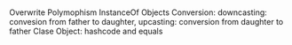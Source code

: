 # 
Overwrite
Polymophism
InstanceOf
Objects Conversion: downcasting: convesion from father to daughter, upcasting: conversion from daughter to father
Clase Object: hashcode and equals
